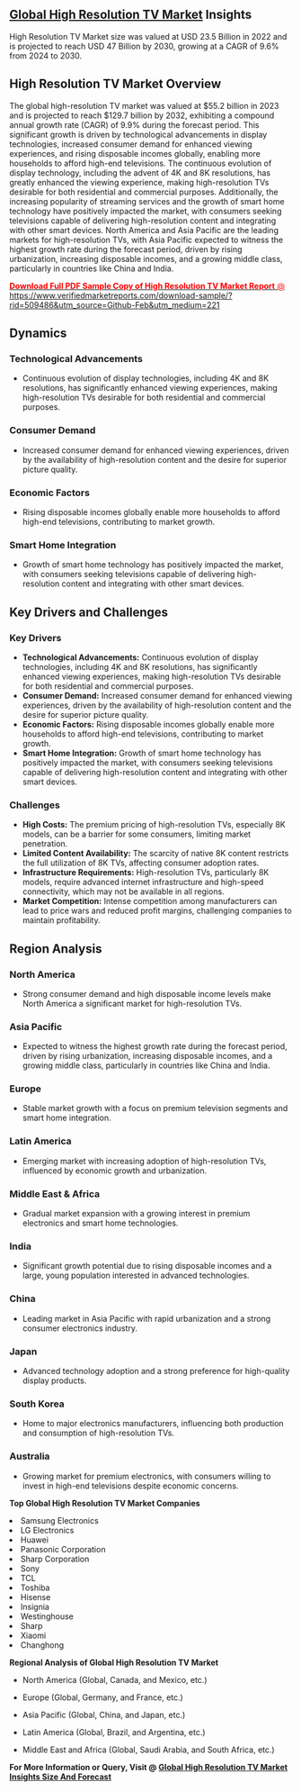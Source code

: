 <h2><a href="https://www.verifiedmarketreports.com/download-sample/?rid=509486&amp;utm_source=Github&amp;utm_medium=221" target="_blank">Global High Resolution TV Market</a> Insights</h2><p>High Resolution TV Market size was valued at USD 23.5 Billion in 2022 and is projected to reach USD 47 Billion by 2030, growing at a CAGR of 9.6% from 2024 to 2030.</p><p> <h2>High Resolution TV Market Overview</h2> <p>The global high-resolution TV market was valued at $55.2 billion in 2023 and is projected to reach $129.7 billion by 2032, exhibiting a compound annual growth rate (CAGR) of 9.9% during the forecast period. This significant growth is driven by technological advancements in display technologies, increased consumer demand for enhanced viewing experiences, and rising disposable incomes globally, enabling more households to afford high-end televisions. The continuous evolution of display technology, including the advent of 4K and 8K resolutions, has greatly enhanced the viewing experience, making high-resolution TVs desirable for both residential and commercial purposes. Additionally, the increasing popularity of streaming services and the growth of smart home technology have positively impacted the market, with consumers seeking televisions capable of delivering high-resolution content and integrating with other smart devices. North America and Asia Pacific are the leading markets for high-resolution TVs, with Asia Pacific expected to witness the highest growth rate during the forecast period, driven by rising urbanization, increasing disposable incomes, and a growing middle class, particularly in countries like China and India. </p> <p><a href="#"><p><span class=""><span style="color: #ff0000;"><strong>Download Full PDF Sample Copy of High Resolution TV Market Report</strong> @ </span><a href="https://www.verifiedmarketreports.com/download-sample/?rid=509486&amp;utm_source=Github-Feb&amp;utm_medium=221" target="_blank">https://www.verifiedmarketreports.com/download-sample/?rid=509486&amp;utm_source=Github-Feb&amp;utm_medium=221</a></span></p></a></p> <h2>Dynamics</h2> <h3>Technological Advancements</h3> <ul> <li>Continuous evolution of display technologies, including 4K and 8K resolutions, has significantly enhanced viewing experiences, making high-resolution TVs desirable for both residential and commercial purposes. </li> </ul> <h3>Consumer Demand</h3> <ul> <li>Increased consumer demand for enhanced viewing experiences, driven by the availability of high-resolution content and the desire for superior picture quality. </li> </ul> <h3>Economic Factors</h3> <ul> <li>Rising disposable incomes globally enable more households to afford high-end televisions, contributing to market growth. </li> </ul> <h3>Smart Home Integration</h3> <ul> <li>Growth of smart home technology has positively impacted the market, with consumers seeking televisions capable of delivering high-resolution content and integrating with other smart devices. </li> </ul> <h2>Key Drivers and Challenges</h2> <h3>Key Drivers</h3> <ul> <li><strong>Technological Advancements:</strong> Continuous evolution of display technologies, including 4K and 8K resolutions, has significantly enhanced viewing experiences, making high-resolution TVs desirable for both residential and commercial purposes. </li> <li><strong>Consumer Demand:</strong> Increased consumer demand for enhanced viewing experiences, driven by the availability of high-resolution content and the desire for superior picture quality. </li> <li><strong>Economic Factors:</strong> Rising disposable incomes globally enable more households to afford high-end televisions, contributing to market growth. </li> <li><strong>Smart Home Integration:</strong> Growth of smart home technology has positively impacted the market, with consumers seeking televisions capable of delivering high-resolution content and integrating with other smart devices. </li> </ul> <h3>Challenges</h3> <ul> <li><strong>High Costs:</strong> The premium pricing of high-resolution TVs, especially 8K models, can be a barrier for some consumers, limiting market penetration. </li> <li><strong>Limited Content Availability:</strong> The scarcity of native 8K content restricts the full utilization of 8K TVs, affecting consumer adoption rates. </li> <li><strong>Infrastructure Requirements:</strong> High-resolution TVs, particularly 8K models, require advanced internet infrastructure and high-speed connectivity, which may not be available in all regions. </li> <li><strong>Market Competition:</strong> Intense competition among manufacturers can lead to price wars and reduced profit margins, challenging companies to maintain profitability. </li> </ul> <h2>Region Analysis</h2> <h3>North America</h3> <ul> <li>Strong consumer demand and high disposable income levels make North America a significant market for high-resolution TVs. </li> </ul> <h3>Asia Pacific</h3> <ul> <li>Expected to witness the highest growth rate during the forecast period, driven by rising urbanization, increasing disposable incomes, and a growing middle class, particularly in countries like China and India. </li> </ul> <h3>Europe</h3> <ul> <li>Stable market growth with a focus on premium television segments and smart home integration. </li> </ul> <h3>Latin America</h3> <ul> <li>Emerging market with increasing adoption of high-resolution TVs, influenced by economic growth and urbanization. </li> </ul> <h3>Middle East & Africa</h3> <ul> <li>Gradual market expansion with a growing interest in premium electronics and smart home technologies. </li> </ul> <h3>India</h3> <ul> <li>Significant growth potential due to rising disposable incomes and a large, young population interested in advanced technologies. </li> </ul> <h3>China</h3> <ul> <li>Leading market in Asia Pacific with rapid urbanization and a strong consumer electronics industry. </li> </ul> <h3>Japan</h3> <ul> <li>Advanced technology adoption and a strong preference for high-quality display products. </li> </ul> <h3>South Korea</h3> <ul> <li>Home to major electronics manufacturers, influencing both production and consumption of high-resolution TVs. </li> </ul> <h3>Australia</h3> <ul> <li>Growing market for premium electronics, with consumers willing to invest in high-end televisions despite economic concerns. </li> </ul> <h</p><p><strong>Top Global High Resolution TV Market Companies</strong></p><div data-test-id=""><p><li>Samsung Electronics</li><li> LG Electronics</li><li> Huawei</li><li> Panasonic Corporation</li><li> Sharp Corporation</li><li> Sony</li><li> TCL</li><li> Toshiba</li><li> Hisense</li><li> Insignia</li><li> Westinghouse</li><li> Sharp</li><li> Xiaomi</li><li> Changhong</li></p><div><strong>Regional Analysis of&nbsp;Global High Resolution TV Market</strong></div><ul><li dir="ltr"><p dir="ltr">North America&nbsp;(Global, Canada, and Mexico, etc.)</p></li><li dir="ltr"><p dir="ltr">Europe (Global, Germany, and France, etc.)</p></li><li dir="ltr"><p dir="ltr">Asia Pacific&nbsp;(Global, China, and Japan, etc.)</p></li><li dir="ltr"><p dir="ltr">Latin America&nbsp;(Global, Brazil, and Argentina, etc.)</p></li><li dir="ltr">Middle East and Africa&nbsp;(Global, Saudi Arabia, and South Africa, etc.)</li></ul><p><strong>For More Information or Query, Visit @&nbsp;</strong><strong><a href="https://www.verifiedmarketreports.com/product/high-resolution-tv-market/?utm_source=Github&amp;utm_medium=221" target="_blank">Global High Resolution TV Market Insights Size And Forecast</a></strong></p></div>
